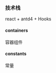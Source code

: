 <!--
 * @Author: wangshengxian
 * @Date: 2020-08-05 11:17:23
 * @LastEditors: wangshengxian
 * @LastEditTime: 2020-08-05 14:35:10
 * @Desc: 项目说明文档
-->

### 技术栈

<!-- react + antd4 + Hooks + Typescript + Medux -->

react + antd4 + Hooks

#### containers

容器组件

#### constants

常量
